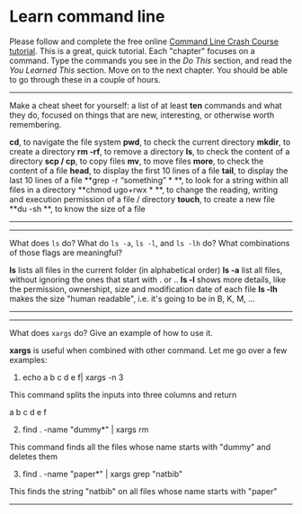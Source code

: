 # Learn command line

Please follow and complete the free online [Command Line Crash Course
tutorial](http://cli.learncodethehardway.org/book/). This is a great,
quick tutorial. Each "chapter" focuses on a command. Type the commands
you see in the _Do This_ section, and read the _You Learned This_
section. Move on to the next chapter. You should be able to go through
these in a couple of hours.


---

Make a cheat sheet for yourself: a list of at least **ten** commands and what they do, focused on things that are new, interesting, or otherwise worth remembering.

**cd**, to navigate the file system
**pwd**, to check the current directory
**mkdir**, to create a directory
**rm -rf**, to remove a directory
**ls**, to check the content of a directory
**scp / cp**, to copy files
**mv**, to move files
**more**, to check the content of a file
**head**, to display the first 10 lines of a file
**tail**, to display the last 10 lines of a file
**grep -r “something” * **, to look for a string within all files in a directory
**chmod ugo+rwx * **, to change the reading, writing and execution permission of a file / directory
**touch**, to create a new file
**du -sh **, to know the size of a file

---


---

What does `ls` do? What do `ls -a`, `ls -l`, and `ls -lh` do? What combinations of those flags are meaningful?

**ls** lists all files in the current folder (in alphabetical order)
**ls -a** list all files, without ignoring the ones that start with . or ..
**ls -l** shows more details, like the permission, ownershipt, size and modification date of each file
**ls -lh** makes the size "human readable", i.e. it's going to be in B, K, M, ...

---


---

What does `xargs` do? Give an example of how to use it.

**xargs** is useful when combined with other command. Let me go over a few examples:

1) echo a b c d e f| xargs -n 3

This command splits the inputs into three columns and return

a b c
d e f

2) find . -name "dummy*" | xargs rm 

This command finds all the files whose name starts with "dummy" and deletes them

3) find . -name "paper*" | xargs grep "natbib"

This finds the string "natbib" on all files whose name starts with "paper"

---

